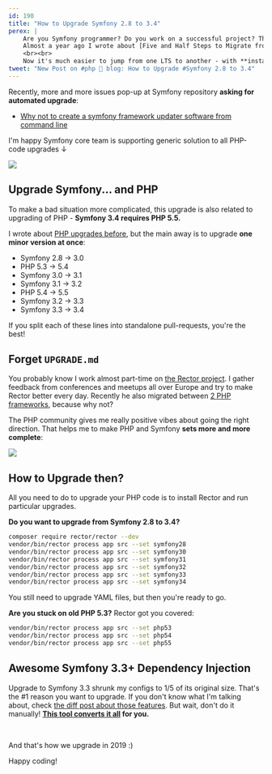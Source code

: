 ```yaml
---
id: 190
title: "How to Upgrade Symfony 2.8 to 3.4"
perex: |
    Are you Symfony programmer? Do you work on a successful project? Then upgrading the Symfony project is a work you can't avoid.
    Almost a year ago I wrote about [Five and Half Steps to Migrate from Symfony 2.8 LTS to Symfony 3.4 LTS in Real PRs](https://blog.shopsys.com/5-5-steps-to-migrate-from-symfony-2-8-lts-to-symfony-3-4-lts-in-real-prs-50c98eb0e9f6).
    <br><br>
    Now it's much easier to jump from one LTS to another - with **instant upgrades**.
tweet: "New Post on #php 🐘 blog: How to Upgrade #Symfony 2.8 to 3.4"
---
```


Recently, more and more issues pop-up at Symfony repository **asking for automated upgrade**:

- [Why not to create a symfony framework updater software from command line](https://github.com/symfony/symfony/issues/30054)

I'm happy Symfony core team is supporting generic solution to all PHP-code upgrades ↓

<img src="/assets/images/posts/2019/symfony-up/nick.png" class="img-thumbnail">

## Upgrade Symfony... and PHP

To make a bad situation more complicated, this upgrade is also related to upgrading of PHP - **Symfony 3.4 requires PHP 5.5.**

I wrote about [PHP upgrades before](/blog/2018/11/08/fatal-error-uncaught-error-operator-not-supported-for-strings-in/), but the main away is to upgrade **one minor version at once**:

- Symfony 2.8 → 3.0
- PHP 5.3 → 5.4
- Symfony 3.0 → 3.1
- Symfony 3.1 → 3.2
- PHP 5.4 → 5.5
- Symfony 3.2 → 3.3
- Symfony 3.3 → 3.4

If you split each of these lines into standalone pull-requests, you're the best!

## Forget `UPGRADE.md`

You probably know I work almost part-time on [the Rector project](https://getrector.org). I gather feedback from conferences and meetups all over Europe and try to make Rector better every day. Recently he also migrated between [2 PHP frameworks](/blog/2019/02/21/how-we-migrated-from-nette-to-symfony-in-3-weeks-part-1/), because why not?

The PHP community gives me really positive vibes about going the right direction. That helps me to make PHP and Symfony **sets more and more complete**:

<img src="/assets/images/posts/2019/symfony-up/sets.png" class="img-thumbnail">

## How to Upgrade then?

All you need to do to upgrade your PHP code is to install Rector and run particular upgrades.

**Do you want to upgrade from Symfony 2.8 to 3.4?**

```bash
composer require rector/rector --dev
vendor/bin/rector process app src --set symfony28
vendor/bin/rector process app src --set symfony30
vendor/bin/rector process app src --set symfony31
vendor/bin/rector process app src --set symfony32
vendor/bin/rector process app src --set symfony33
vendor/bin/rector process app src --set symfony34
```

You still need to upgrade YAML files, but then you're ready to go.

**Are you stuck on old PHP 5.3?** Rector got you covered:

```bash
vendor/bin/rector process app src --set php53
vendor/bin/rector process app src --set php54
vendor/bin/rector process app src --set php55
```

## Awesome Symfony 3.3+ Dependency Injection

Upgrade to Symfony 3.3 shrunk my configs to 1/5 of its original size. That's the  #1 reason you want to upgrade. If you don't know what I'm talking about, check [the diff post about those features](/blog/2017/05/07/how-to-refactor-to-new-dependency-injection-features-in-symfony-3-3/). But wait, don't do it manually! **[This tool converts it all](/blog/2018/12/27/how-to-convert-all-your-symfony-service-configs-to-autodiscovery/) for you.**

<br>

And that's how we upgrade in 2019 :)

Happy coding!
